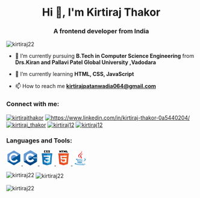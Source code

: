 <h1 align="center">Hi 👋, I'm Kirtiraj Thakor</h1>
<h3 align="center">A frontend developer from India</h3>

<p align="left"> <img src="https://komarev.com/ghpvc/?username=kirtiraj22&label=Profile%20views&color=0e75b6&style=flat" alt="kirtiraj22" /> </p>

- 🔭 I’m currently pursuing **B.Tech in Computer Science Engineering** from **Drs.Kiran and Pallavi Patel Global University ,Vadodara**

- 🌱 I’m currently learning **HTML, CSS, JavaScript**

- 📫 How to reach me **kirtirajpatanwadia064@gmail.com**

<h3 align="left">Connect with me:</h3>
<p align="left">
<a href="https://twitter.com/kirtirajthakor" target="blank"><img align="center" src="https://raw.githubusercontent.com/rahuldkjain/github-profile-readme-generator/master/src/images/icons/Social/twitter.svg" alt="kirtirajthakor" height="30" width="40" /></a>
<a href="https://linkedin.com/in/https://www.linkedin.com/in/kirtiraj-thakor-0a5440204/" target="blank"><img align="center" src="https://raw.githubusercontent.com/rahuldkjain/github-profile-readme-generator/master/src/images/icons/Social/linked-in-alt.svg" alt="https://www.linkedin.com/in/kirtiraj-thakor-0a5440204/" height="30" width="40" /></a>
<a href="https://instagram.com/kirtiraj_thakor" target="blank"><img align="center" src="https://raw.githubusercontent.com/rahuldkjain/github-profile-readme-generator/master/src/images/icons/Social/instagram.svg" alt="kirtiraj_thakor" height="30" width="40" /></a>
<a href="https://www.codechef.com/users/kirtiraj12" target="blank"><img align="center" src="https://cdn.jsdelivr.net/npm/simple-icons@3.1.0/icons/codechef.svg" alt="kirtiraj12" height="30" width="40" /></a>
<a href="https://codeforces.com/profile/kirtiraj12" target="blank"><img align="center" src="https://raw.githubusercontent.com/rahuldkjain/github-profile-readme-generator/master/src/images/icons/Social/codeforces.svg" alt="kirtiraj12" height="30" width="40" /></a>
</p>

<h3 align="left">Languages and Tools:</h3>
<p align="left"> <a href="https://www.cprogramming.com/" target="_blank" rel="noreferrer"> <img src="https://raw.githubusercontent.com/devicons/devicon/master/icons/c/c-original.svg" alt="c" width="40" height="40"/> </a> <a href="https://www.w3schools.com/cpp/" target="_blank" rel="noreferrer"> <img src="https://raw.githubusercontent.com/devicons/devicon/master/icons/cplusplus/cplusplus-original.svg" alt="cplusplus" width="40" height="40"/> </a> <a href="https://www.w3schools.com/css/" target="_blank" rel="noreferrer"> <img src="https://raw.githubusercontent.com/devicons/devicon/master/icons/css3/css3-original-wordmark.svg" alt="css3" width="40" height="40"/> </a> <a href="https://www.w3.org/html/" target="_blank" rel="noreferrer"> <img src="https://raw.githubusercontent.com/devicons/devicon/master/icons/html5/html5-original-wordmark.svg" alt="html5" width="40" height="40"/> </a> <a href="https://www.java.com" target="_blank" rel="noreferrer"> <img src="https://raw.githubusercontent.com/devicons/devicon/master/icons/java/java-original.svg" alt="java" width="40" height="40"/> </a> </p>

<p><img align="left" src="https://github-readme-stats.vercel.app/api/top-langs?username=kirtiraj22&show_icons=true&locale=en&layout=compact&theme=gotham" alt="kirtiraj22" /></p>

<p>&nbsp;<img align="center" src="https://github-readme-stats.vercel.app/api?username=kirtiraj22&show_icons=true&locale=en&theme=gotham" alt="kirtiraj22" /></p>

<p><img align="center" src="https://github-readme-streak-stats.herokuapp.com/?user=kirtiraj22&&theme=gotham" alt="kirtiraj22" /></p>
